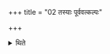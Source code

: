 +++
title = "02 तस्याः पूर्ववत्कल्पः"

+++

<details><summary>थिते</summary>

तस्याः पूर्ववत्कल्पः २
</details>

